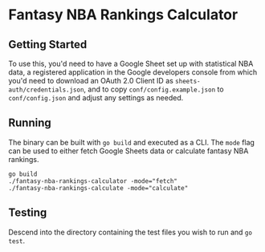 # Fantasy NBA Rankings Calculator

## Getting Started

To use this, you'd need to have a Google Sheet set up with statistical NBA data, a registered application in the Google developers console from which you'd need to download an OAuth 2.0 Client ID as `sheets-auth/credentials.json`, and to copy `conf/config.example.json` to `conf/config.json` and adjust any settings as needed.

## Running

The binary can be built with `go build` and executed as a CLI. The `mode` flag can be used to either fetch Google Sheets data or calculate fantasy NBA rankings.

```
go build
./fantasy-nba-rankings-calculator -mode="fetch"
./fantasy-nba-rankings-calculate -mode="calculate"
```

## Testing

Descend into the directory containing the test files you wish to run and `go test`.
